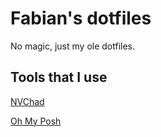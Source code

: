 # Fabian's dotfiles
No magic, just my ole dotfiles.

## Tools that I use
[NVChad](https://nvchad.com/)

[Oh My Posh](https://ohmyposh.dev/)
